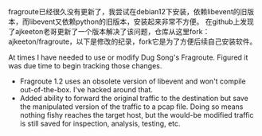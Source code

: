 fragroute已经很久没有更新了，我尝试在debian12下安装，依赖libevent的旧版本，而libevent又依赖python的旧版本，安装起来非常不方便。
在github上发现了ajkeeton老哥更新了一个版本解决了该问题，仓库从这里fork：ajkeeton/fragroute，以下是修改的纪录，fork它是为了方便后续自己安装软件。

At times I have needed to use or modify Dug Song's Fragroute. Figured it was due time to begin tracking those changes.

* Fragroute 1.2 uses an obsolete version of libevent and won't compile 
out-of-the-box. I've hacked around that.
* Added ability to forward the original traffic to the destination but save
  the manipulated version of the traffic to a pcap file. Doing so means nothing 
  fishy reaches the target host, but the would-be modified traffic is still saved for 
  inspection, analysis, testing, etc.
